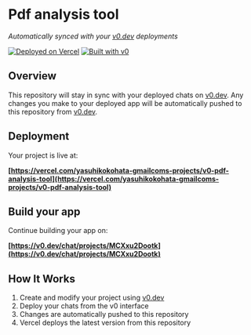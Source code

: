 # Pdf analysis tool

*Automatically synced with your [v0.dev](https://v0.dev) deployments*

[![Deployed on Vercel](https://img.shields.io/badge/Deployed%20on-Vercel-black?style=for-the-badge&logo=vercel)](https://vercel.com/yasuhikokohata-gmailcoms-projects/v0-pdf-analysis-tool)
[![Built with v0](https://img.shields.io/badge/Built%20with-v0.dev-black?style=for-the-badge)](https://v0.dev/chat/projects/MCXxu2Dootk)

## Overview

This repository will stay in sync with your deployed chats on [v0.dev](https://v0.dev).
Any changes you make to your deployed app will be automatically pushed to this repository from [v0.dev](https://v0.dev).

## Deployment

Your project is live at:

**[https://vercel.com/yasuhikokohata-gmailcoms-projects/v0-pdf-analysis-tool](https://vercel.com/yasuhikokohata-gmailcoms-projects/v0-pdf-analysis-tool)**

## Build your app

Continue building your app on:

**[https://v0.dev/chat/projects/MCXxu2Dootk](https://v0.dev/chat/projects/MCXxu2Dootk)**

## How It Works

1. Create and modify your project using [v0.dev](https://v0.dev)
2. Deploy your chats from the v0 interface
3. Changes are automatically pushed to this repository
4. Vercel deploys the latest version from this repository